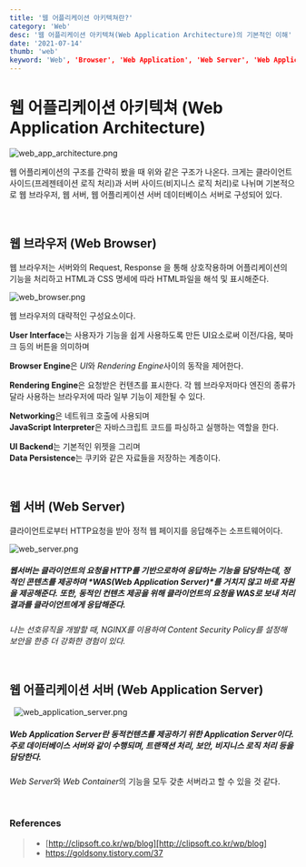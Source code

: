 ```yaml
---
title: '웹 어플리케이션 아키텍쳐란?'
category: 'Web'
desc: '웹 어플리케이션 아키텍쳐(Web Application Architecture)의 기본적인 이해'
date: '2021-07-14'
thumb: 'web'
keyword: 'Web', 'Browser', 'Web Application', 'Web Server', 'Web Application Server', 'Web Application Architecture' 
---
```


# 웹 어플리케이션 아키텍쳐 (Web Application Architecture)

![web_app_architecture.png](https://raw.githubusercontent.com/woolarinet/blog_content/main/images/Web/Architecture/1.png)

웹 어플리케이션의 구조를 간략히 봤을 때 위와 같은 구조가 나온다. 크게는 클라이언트 사이드(프레젠테이션 로직 처리)과 서버 사이드(비지니스 로직 처리)로 나뉘며 기본적으로 웹 브라우저, 웹 서버, 웹 어플리케이션 서버 데이터베이스 서버로 구성되어 있다.
  
&nbsp;
## 웹 브라우저 (Web Browser)

웹 브라우저는 서버와의 Request, Response 을 통해 상호작용하며 어플리케이션의 기능을 처리하고 HTML과 CSS 명세에 따라 HTML파일을 해석 및 표시해준다.

![web_browser.png](https://raw.githubusercontent.com/woolarinet/blog_content/main/images/Web/Architecture/2.png)

웹 브라우저의 대략적인 구성요소이다.

**User Interface**는 사용자가 기능을 쉽게 사용하도록 만든 UI요소로써 이전/다음, 북마크 등의 버튼을 의미하며

**Browser Engine**은 *UI*와 *Rendering Engine*사이의 동작을 제어한다.

**Rendering Engine**은 요청받은 컨텐츠를 표시한다. 각 웹 브라우저마다 엔진의 종류가 달라 사용하는 브라우저에 따라 일부 기능이 제한될 수 있다.

**Networking**은 네트워크 호출에 사용되며  
**JavaScript Interpreter**은 자바스크립트 코드를 파싱하고 실행하는 역할을 한다.

**UI Backend**는 기본적인 위젯을 그리며  
**Data Persistence**는 쿠키와 같은 자료들을 저장하는 계층이다.    
    
&nbsp;    
## 웹 서버 (Web Server)

클라이언트로부터 HTTP요청을 받아 정적 웹 페이지를 응답해주는 소프트웨어이다.

![web_server.png](https://raw.githubusercontent.com/woolarinet/blog_content/main/images/Web/Architecture/3.png)

##### 웹서버는 클라이언트의 요청을 HTTP를 기반으로하여 응답하는 기능을 담당하는데, 정적인 콘텐츠를 제공하며 *WAS(Web Application Server)*를 거치지 않고 바로 자원을 제공해준다. 또한, 동적인 컨텐츠 제공을 위해 클라이언트의 요청을 WAS로 보내 처리결과를 클라이언트에게 응답해준다.

*나는 선호뮤직을 개발할 때, NGINX를 이용하여 *Content Security Policy*를 설정해 보안을 한층 더 강화한 경험이 있다.*

&nbsp;    
## 웹 어플리케이션 서버 (Web Application Server)

  &nbsp;
![web_application_server.png](https://raw.githubusercontent.com/woolarinet/blog_content/main/images/Web/Architecture/4.png)

##### **Web Application Server**란 동적컨텐츠를 제공하기 위한 *Application Server*이다. 주로 데이터베이스 서버와 같이 수행되며, 트랜잭션 처리, 보안, 비지니스 로직 처리 등을 담당한다.
*Web Server*와 *Web Container*의 기능을 모두 갖춘 서버라고 할 수 있을 것 같다.

&nbsp;    
### References
> - [http://clipsoft.co.kr/wp/blog][http://clipsoft.co.kr/wp/blog]
> - <https://goldsony.tistory.com/37>

[http://clipsoft.co.kr/wp/blog]: http://clipsoft.co.kr/wp/blog/%EC%9B%B9-%EC%95%A0%ED%94%8C%EB%A6%AC%EC%BC%80%EC%9D%B4%EC%85%98-%EC%95%84%ED%82%A4%ED%85%8D%EC%B3%90-%EA%B8%B0%EB%B3%B8-%EA%B0%9C%EB%85%90
